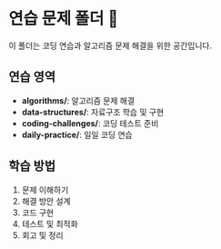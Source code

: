 # 연습 문제 폴더 💪

이 폴더는 코딩 연습과 알고리즘 문제 해결을 위한 공간입니다.

## 연습 영역
- **algorithms/**: 알고리즘 문제 해결
- **data-structures/**: 자료구조 학습 및 구현
- **coding-challenges/**: 코딩 테스트 준비
- **daily-practice/**: 일일 코딩 연습

## 학습 방법
1. 문제 이해하기
2. 해결 방안 설계
3. 코드 구현
4. 테스트 및 최적화
5. 회고 및 정리